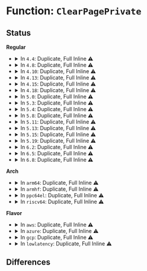 # Function: <code>ClearPagePrivate</code>

## Status
<b>Regular</b>
<ul>
<li>
<details>
<summary>In <code>4.4</code>: Duplicate, Full Inline ⚠️</summary>

**Collision:** Static Duplication

**Inline:** Full

**Transformation:** False

**Instances:**

```
In kernel/events/ring_buffer.c (ffffffff811852e6)
Location: include/linux/page-flags.h:233
Inline: True
Inline callers:
  - kernel/events/ring_buffer.c:rb_irq_work
```
```
In mm/hugetlb.c (ffffffff811db817)
Location: include/linux/page-flags.h:233
Inline: True
Inline callers:
  - mm/hugetlb.c:free_huge_page
  - mm/hugetlb.c:free_huge_page
  - mm/hugetlb.c:huge_add_to_page_cache
  - mm/hugetlb.c:hugetlb_cow
  - mm/hugetlb.c:hugetlb_fault
  - mm/hugetlb.c:isolate_huge_page
```
```
In mm/memory_hotplug.c (ffffffff811efddc)
Location: include/linux/page-flags.h:233
Inline: True
Inline callers:
  - mm/memory_hotplug.c:put_page_bootmem
```
```
In mm/migrate.c (ffffffff811f1ce3)
Location: include/linux/page-flags.h:233
Inline: True
Inline callers:
  - mm/migrate.c:migrate_page_copy
  - mm/migrate.c:buffer_migrate_page
```
```
In mm/balloon_compaction.c (ffffffff812073ce)
Location: include/linux/page-flags.h:233
Inline: True
Inline callers:
  - mm/balloon_compaction.c:balloon_page_dequeue
  - mm/balloon_compaction.c:balloon_page_isolate
```
```
In fs/buffer.c (ffffffff81242cec)
Location: include/linux/page-flags.h:233
Inline: True
Inline callers:
  - fs/buffer.c:drop_buffers
```
```
In fs/ext4/crypto.c (ffffffff812e53d6)
Location: include/linux/page-flags.h:233
Inline: True
Inline callers:
  - fs/ext4/crypto.c:ext4_restore_control_page
```
```
In drivers/virtio/virtio_balloon.c (ffffffff814c3881)
Location: include/linux/page-flags.h:233
Inline: True
Inline callers:
  - drivers/virtio/virtio_balloon.c:virtballoon_migratepage
```
```
In drivers/xen/grant-table.c (ffffffff814c55a3)
Location: include/linux/page-flags.h:233
Inline: True
Inline callers:
  - drivers/xen/grant-table.c:gnttab_free_pages
```
```
In drivers/md/bitmap.c (ffffffff8169c209)
Location: include/linux/page-flags.h:233
Inline: True
```
</details>
</li>
<li>
<details>
<summary>In <code>4.8</code>: Duplicate, Full Inline ⚠️</summary>

**Collision:** Static Duplication

**Inline:** Full

**Transformation:** False

**Instances:**

```
In kernel/events/ring_buffer.c (ffffffff8119714b)
Location: include/linux/page-flags.h:286
Inline: True
```
```
In mm/hugetlb.c (ffffffff811fe16a)
Location: include/linux/page-flags.h:286
Inline: True
Inline callers:
  - mm/hugetlb.c:isolate_huge_page
  - mm/hugetlb.c:hugetlb_fault
  - mm/hugetlb.c:huge_add_to_page_cache
  - mm/hugetlb.c:hugetlb_cow
  - mm/hugetlb.c:free_huge_page
  - mm/hugetlb.c:free_huge_page
```
```
In mm/memory_hotplug.c (ffffffff8120f21c)
Location: include/linux/page-flags.h:286
Inline: True
Inline callers:
  - mm/memory_hotplug.c:put_page_bootmem
```
```
In mm/migrate.c (ffffffff812110d5)
Location: include/linux/page-flags.h:286
Inline: True
Inline callers:
  - mm/migrate.c:buffer_migrate_page
  - mm/migrate.c:migrate_page_copy
```
```
In mm/zsmalloc.c (ffffffff8122a102)
Location: include/linux/page-flags.h:286
Inline: True
Inline callers:
  - mm/zsmalloc.c:reset_page
```
```
In fs/buffer.c (ffffffff8126c874)
Location: include/linux/page-flags.h:286
Inline: True
Inline callers:
  - fs/buffer.c:drop_buffers
```
```
In fs/crypto/crypto.c (ffffffff81288806)
Location: include/linux/page-flags.h:286
Inline: True
Inline callers:
  - fs/crypto/crypto.c:fscrypt_restore_control_page
```
```
In drivers/xen/grant-table.c (ffffffff81515c13)
Location: include/linux/page-flags.h:286
Inline: True
Inline callers:
  - drivers/xen/grant-table.c:gnttab_free_pages
```
```
In drivers/md/bitmap.c (ffffffff816fd4f1)
Location: include/linux/page-flags.h:286
Inline: True
```
</details>
</li>
<li>
<details>
<summary>In <code>4.10</code>: Duplicate, Full Inline ⚠️</summary>

**Collision:** Static Duplication

**Inline:** Full

**Transformation:** False

**Instances:**

```
In kernel/events/ring_buffer.c (ffffffff811a6b3f)
Location: include/linux/page-flags.h:296
Inline: True
```
```
In mm/hugetlb.c (ffffffff8120ec3a)
Location: include/linux/page-flags.h:296
Inline: True
Inline callers:
  - mm/hugetlb.c:isolate_huge_page
  - mm/hugetlb.c:hugetlb_fault
  - mm/hugetlb.c:huge_add_to_page_cache
  - mm/hugetlb.c:hugetlb_cow
  - mm/hugetlb.c:free_huge_page
  - mm/hugetlb.c:free_huge_page
```
```
In mm/memory_hotplug.c (ffffffff812212ec)
Location: include/linux/page-flags.h:296
Inline: True
Inline callers:
  - mm/memory_hotplug.c:put_page_bootmem
```
```
In mm/migrate.c (ffffffff81223295)
Location: include/linux/page-flags.h:296
Inline: True
Inline callers:
  - mm/migrate.c:buffer_migrate_page
  - mm/migrate.c:migrate_page_copy
```
```
In mm/zsmalloc.c (ffffffff8123c652)
Location: include/linux/page-flags.h:296
Inline: True
Inline callers:
  - mm/zsmalloc.c:reset_page
```
```
In fs/buffer.c (ffffffff8127f8d4)
Location: include/linux/page-flags.h:296
Inline: True
Inline callers:
  - fs/buffer.c:drop_buffers
```
```
In fs/crypto/crypto.c (ffffffff8129d506)
Location: include/linux/page-flags.h:296
Inline: True
Inline callers:
  - fs/crypto/crypto.c:fscrypt_restore_control_page
```
```
In drivers/xen/grant-table.c (ffffffff81542093)
Location: include/linux/page-flags.h:296
Inline: True
Inline callers:
  - drivers/xen/grant-table.c:gnttab_free_pages
```
```
In drivers/md/bitmap.c (ffffffff8172f171)
Location: include/linux/page-flags.h:296
Inline: True
```
</details>
</li>
<li>
<details>
<summary>In <code>4.13</code>: Duplicate, Full Inline ⚠️</summary>

**Collision:** Static Duplication

**Inline:** Full

**Transformation:** False

**Instances:**

```
In kernel/events/ring_buffer.c (ffffffff811ae308)
Location: include/linux/page-flags.h:296
Inline: True
```
```
In mm/hugetlb.c (ffffffff8121a4e4)
Location: include/linux/page-flags.h:296
Inline: True
Inline callers:
  - mm/hugetlb.c:isolate_huge_page
  - mm/hugetlb.c:hugetlb_mcopy_atomic_pte
  - mm/hugetlb.c:hugetlb_no_page
  - mm/hugetlb.c:huge_add_to_page_cache
  - mm/hugetlb.c:hugetlb_cow
  - mm/hugetlb.c:free_huge_page
  - mm/hugetlb.c:free_huge_page
```
```
In mm/memory_hotplug.c (ffffffff8122ca54)
Location: include/linux/page-flags.h:296
Inline: True
Inline callers:
  - mm/memory_hotplug.c:put_page_bootmem
```
```
In mm/migrate.c (ffffffff8122e32d)
Location: include/linux/page-flags.h:296
Inline: True
Inline callers:
  - mm/migrate.c:migrate_page_copy
```
```
In mm/zsmalloc.c (ffffffff81248262)
Location: include/linux/page-flags.h:296
Inline: True
Inline callers:
  - mm/zsmalloc.c:reset_page
```
```
In mm/userfaultfd.c (ffffffff8124b85c)
Location: include/linux/page-flags.h:296
Inline: True
Inline callers:
  - mm/userfaultfd.c:mcopy_atomic
```
```
In fs/buffer.c (ffffffff8128d0e2)
Location: include/linux/page-flags.h:296
Inline: True
Inline callers:
  - fs/buffer.c:drop_buffers
```
```
In fs/crypto/crypto.c (ffffffff812ac176)
Location: include/linux/page-flags.h:296
Inline: True
Inline callers:
  - fs/crypto/crypto.c:fscrypt_restore_control_page
```
```
In drivers/xen/grant-table.c (ffffffff81555e83)
Location: include/linux/page-flags.h:296
Inline: True
Inline callers:
  - drivers/xen/grant-table.c:gnttab_free_pages
```
```
In drivers/md/bitmap.c (ffffffff817487e9)
Location: include/linux/page-flags.h:296
Inline: True
```
</details>
</li>
<li>
<details>
<summary>In <code>4.15</code>: Duplicate, Full Inline ⚠️</summary>

**Collision:** Static Duplication

**Inline:** Full

**Transformation:** False

**Instances:**

```
In kernel/events/ring_buffer.c (ffffffff811c1f7d)
Location: include/linux/page-flags.h:297
Inline: True
```
```
In mm/hugetlb.c (ffffffff81235654)
Location: include/linux/page-flags.h:297
Inline: True
Inline callers:
  - mm/hugetlb.c:isolate_huge_page
  - mm/hugetlb.c:hugetlb_mcopy_atomic_pte
  - mm/hugetlb.c:hugetlb_no_page
  - mm/hugetlb.c:huge_add_to_page_cache
  - mm/hugetlb.c:hugetlb_cow
  - mm/hugetlb.c:free_huge_page
  - mm/hugetlb.c:free_huge_page
```
```
In mm/memory_hotplug.c (ffffffff81248285)
Location: include/linux/page-flags.h:297
Inline: True
Inline callers:
  - mm/memory_hotplug.c:put_page_bootmem
```
```
In mm/migrate.c (ffffffff812493ed)
Location: include/linux/page-flags.h:297
Inline: True
Inline callers:
  - mm/migrate.c:migrate_page_states
```
```
In mm/zsmalloc.c (ffffffff81268422)
Location: include/linux/page-flags.h:297
Inline: True
Inline callers:
  - mm/zsmalloc.c:reset_page
```
```
In mm/userfaultfd.c (ffffffff8126bbb5)
Location: include/linux/page-flags.h:297
Inline: True
Inline callers:
  - mm/userfaultfd.c:mcopy_atomic
```
```
In fs/buffer.c (ffffffff812af8cf)
Location: include/linux/page-flags.h:297
Inline: True
```
```
In fs/crypto/crypto.c (ffffffff812cf9b6)
Location: include/linux/page-flags.h:297
Inline: True
Inline callers:
  - fs/crypto/crypto.c:fscrypt_restore_control_page
```
```
In drivers/xen/grant-table.c (ffffffff815b9ae3)
Location: include/linux/page-flags.h:297
Inline: True
Inline callers:
  - drivers/xen/grant-table.c:gnttab_free_pages
```
```
In drivers/md/md-bitmap.c (ffffffff817baa71)
Location: include/linux/page-flags.h:297
Inline: True
```
</details>
</li>
<li>
<details>
<summary>In <code>4.18</code>: Duplicate, Full Inline ⚠️</summary>

**Collision:** Static Duplication

**Inline:** Full

**Transformation:** False

**Instances:**

```
In kernel/events/ring_buffer.c (ffffffff811e233e)
Location: include/linux/page-flags.h:304
Inline: True
```
```
In mm/hugetlb.c (ffffffff81258594)
Location: include/linux/page-flags.h:304
Inline: True
Inline callers:
  - mm/hugetlb.c:isolate_huge_page
  - mm/hugetlb.c:hugetlb_mcopy_atomic_pte
  - mm/hugetlb.c:hugetlb_no_page
  - mm/hugetlb.c:huge_add_to_page_cache
  - mm/hugetlb.c:hugetlb_cow
  - mm/hugetlb.c:free_huge_page
  - mm/hugetlb.c:free_huge_page
```
```
In mm/memory_hotplug.c (ffffffff8126bcb5)
Location: include/linux/page-flags.h:304
Inline: True
Inline callers:
  - mm/memory_hotplug.c:put_page_bootmem
```
```
In mm/migrate.c (ffffffff8126ed55)
Location: include/linux/page-flags.h:304
Inline: True
Inline callers:
  - mm/migrate.c:buffer_migrate_page
  - mm/migrate.c:migrate_page_states
```
```
In mm/zsmalloc.c (ffffffff8128cdb2)
Location: include/linux/page-flags.h:304
Inline: True
Inline callers:
  - mm/zsmalloc.c:reset_page
```
```
In mm/userfaultfd.c (ffffffff812904e7)
Location: include/linux/page-flags.h:304
Inline: True
Inline callers:
  - mm/userfaultfd.c:mcopy_atomic
```
```
In fs/buffer.c (ffffffff812d7752)
Location: include/linux/page-flags.h:304
Inline: True
```
```
In fs/crypto/crypto.c (ffffffff812fa176)
Location: include/linux/page-flags.h:304
Inline: True
Inline callers:
  - fs/crypto/crypto.c:fscrypt_restore_control_page
```
```
In drivers/xen/grant-table.c (ffffffff815f1973)
Location: include/linux/page-flags.h:304
Inline: True
Inline callers:
  - drivers/xen/grant-table.c:gnttab_free_pages
```
```
In drivers/md/md-bitmap.c (ffffffff81802b11)
Location: include/linux/page-flags.h:304
Inline: True
```
</details>
</li>
<li>
<details>
<summary>In <code>5.0</code>: Duplicate, Full Inline ⚠️</summary>

**Collision:** Static Duplication

**Inline:** Full

**Transformation:** False

**Instances:**

```
In kernel/events/ring_buffer.c (ffffffff811f27ae)
Location: include/linux/page-flags.h:316
Inline: True
```
```
In mm/hugetlb.c (ffffffff8126cc66)
Location: include/linux/page-flags.h:316
Inline: True
Inline callers:
  - mm/hugetlb.c:isolate_huge_page
  - mm/hugetlb.c:hugetlb_mcopy_atomic_pte
  - mm/hugetlb.c:hugetlb_no_page
  - mm/hugetlb.c:huge_add_to_page_cache
  - mm/hugetlb.c:hugetlb_cow
  - mm/hugetlb.c:free_huge_page
  - mm/hugetlb.c:free_huge_page
```
```
In mm/memory_hotplug.c (ffffffff812805b5)
Location: include/linux/page-flags.h:316
Inline: True
Inline callers:
  - mm/memory_hotplug.c:put_page_bootmem
```
```
In mm/migrate.c (ffffffff8128169a)
Location: include/linux/page-flags.h:316
Inline: True
Inline callers:
  - mm/migrate.c:migrate_page_states
```
```
In mm/zsmalloc.c (ffffffff812a1d32)
Location: include/linux/page-flags.h:316
Inline: True
Inline callers:
  - mm/zsmalloc.c:reset_page
```
```
In mm/userfaultfd.c (ffffffff812a54c1)
Location: include/linux/page-flags.h:316
Inline: True
Inline callers:
  - mm/userfaultfd.c:mcopy_atomic
```
```
In fs/buffer.c (ffffffff812ecbb2)
Location: include/linux/page-flags.h:316
Inline: True
```
```
In fs/crypto/crypto.c (ffffffff8130f456)
Location: include/linux/page-flags.h:316
Inline: True
Inline callers:
  - fs/crypto/crypto.c:fscrypt_restore_control_page
```
```
In fs/iomap.c (ffffffff813259d9)
Location: include/linux/page-flags.h:316
Inline: True
Inline callers:
  - fs/iomap.c:iomap_page_release
```
```
In drivers/xen/grant-table.c (ffffffff8160c5a0)
Location: include/linux/page-flags.h:316
Inline: True
Inline callers:
  - drivers/xen/grant-table.c:gnttab_pages_clear_private
```
```
In drivers/md/md-bitmap.c (ffffffff8182edf1)
Location: include/linux/page-flags.h:316
Inline: True
```
</details>
</li>
<li>
<details>
<summary>In <code>5.3</code>: Duplicate, Full Inline ⚠️</summary>

**Collision:** Static Duplication

**Inline:** Full

**Transformation:** False

**Instances:**

```
In kernel/events/ring_buffer.c (ffffffff8120a47c)
Location: include/linux/page-flags.h:349
Inline: True
```
```
In mm/hugetlb.c (ffffffff81288099)
Location: include/linux/page-flags.h:349
Inline: True
Inline callers:
  - mm/hugetlb.c:isolate_huge_page
  - mm/hugetlb.c:hugetlb_mcopy_atomic_pte
  - mm/hugetlb.c:hugetlb_no_page
  - mm/hugetlb.c:huge_add_to_page_cache
  - mm/hugetlb.c:hugetlb_cow
  - mm/hugetlb.c:free_huge_page
  - mm/hugetlb.c:free_huge_page
```
```
In mm/memory_hotplug.c (ffffffff8129c8f3)
Location: include/linux/page-flags.h:349
Inline: True
Inline callers:
  - mm/memory_hotplug.c:put_page_bootmem
```
```
In mm/migrate.c (ffffffff8129d925)
Location: include/linux/page-flags.h:349
Inline: True
Inline callers:
  - mm/migrate.c:migrate_page_states
```
```
In mm/zsmalloc.c (ffffffff812bcfc2)
Location: include/linux/page-flags.h:349
Inline: True
Inline callers:
  - mm/zsmalloc.c:reset_page
```
```
In mm/userfaultfd.c (ffffffff812c0ce4)
Location: include/linux/page-flags.h:349
Inline: True
Inline callers:
  - mm/userfaultfd.c:mcopy_atomic
```
```
In fs/buffer.c (ffffffff8130e363)
Location: include/linux/page-flags.h:349
Inline: True
```
```
In fs/crypto/crypto.c (ffffffff813369ae)
Location: include/linux/page-flags.h:349
Inline: True
```
```
In fs/iomap/buffered-io.c (ffffffff8134cbae)
Location: include/linux/page-flags.h:349
Inline: True
Inline callers:
  - fs/iomap/buffered-io.c:iomap_page_release
```
```
In drivers/xen/grant-table.c (ffffffff81641760)
Location: include/linux/page-flags.h:349
Inline: True
Inline callers:
  - drivers/xen/grant-table.c:gnttab_pages_clear_private
```
```
In drivers/md/md-bitmap.c (ffffffff81871411)
Location: include/linux/page-flags.h:349
Inline: True
```
</details>
</li>
<li>
<details>
<summary>In <code>5.4</code>: Duplicate, Full Inline ⚠️</summary>

**Collision:** Static Duplication

**Inline:** Full

**Transformation:** False

**Instances:**

```
In kernel/events/ring_buffer.c (ffffffff8121775c)
Location: include/linux/page-flags.h:349
Inline: True
```
```
In mm/hugetlb.c (ffffffff81297c99)
Location: include/linux/page-flags.h:349
Inline: True
Inline callers:
  - mm/hugetlb.c:isolate_huge_page
  - mm/hugetlb.c:hugetlb_mcopy_atomic_pte
  - mm/hugetlb.c:hugetlb_no_page
  - mm/hugetlb.c:huge_add_to_page_cache
  - mm/hugetlb.c:hugetlb_cow
  - mm/hugetlb.c:__free_huge_page
  - mm/hugetlb.c:__free_huge_page
```
```
In mm/memory_hotplug.c (ffffffff812ac593)
Location: include/linux/page-flags.h:349
Inline: True
Inline callers:
  - mm/memory_hotplug.c:put_page_bootmem
```
```
In mm/migrate.c (ffffffff812ad243)
Location: include/linux/page-flags.h:349
Inline: True
Inline callers:
  - mm/migrate.c:migrate_page_states
```
```
In mm/zsmalloc.c (ffffffff812ceeb2)
Location: include/linux/page-flags.h:349
Inline: True
Inline callers:
  - mm/zsmalloc.c:reset_page
```
```
In mm/userfaultfd.c (ffffffff812d2c3c)
Location: include/linux/page-flags.h:349
Inline: True
Inline callers:
  - mm/userfaultfd.c:mcopy_atomic
```
```
In fs/buffer.c (ffffffff8132138d)
Location: include/linux/page-flags.h:349
Inline: True
Inline callers:
  - fs/buffer.c:drop_buffers
```
```
In fs/crypto/crypto.c (ffffffff8134a52e)
Location: include/linux/page-flags.h:349
Inline: True
```
```
In fs/iomap/buffered-io.c (ffffffff81364e7e)
Location: include/linux/page-flags.h:349
Inline: True
Inline callers:
  - fs/iomap/buffered-io.c:iomap_page_release
```
```
In drivers/xen/grant-table.c (ffffffff81662900)
Location: include/linux/page-flags.h:349
Inline: True
Inline callers:
  - drivers/xen/grant-table.c:gnttab_pages_clear_private
```
```
In drivers/md/md-bitmap.c (ffffffff818a3211)
Location: include/linux/page-flags.h:349
Inline: True
```
</details>
</li>
<li>
<details>
<summary>In <code>5.8</code>: Duplicate, Full Inline ⚠️</summary>

**Collision:** Static Duplication

**Inline:** Full

**Transformation:** False

**Instances:**

```
In kernel/events/ring_buffer.c (ffffffff81242fbc)
Location: include/linux/page-flags.h:357
Inline: True
Inline callers:
  - kernel/events/ring_buffer.c:__rb_free_aux
```
```
In mm/hugetlb.c (ffffffff812cb359)
Location: include/linux/page-flags.h:357
Inline: True
Inline callers:
  - mm/hugetlb.c:isolate_huge_page
  - mm/hugetlb.c:hugetlb_mcopy_atomic_pte
  - mm/hugetlb.c:hugetlb_no_page
  - mm/hugetlb.c:huge_add_to_page_cache
  - mm/hugetlb.c:hugetlb_cow
  - mm/hugetlb.c:__free_huge_page
  - mm/hugetlb.c:__free_huge_page
```
```
In mm/memory_hotplug.c (ffffffff812e1633)
Location: include/linux/page-flags.h:357
Inline: True
Inline callers:
  - mm/memory_hotplug.c:put_page_bootmem
```
```
In mm/migrate.c (ffffffff812e2d81)
Location: include/linux/page-flags.h:357
Inline: True
Inline callers:
  - mm/migrate.c:migrate_page_states
```
```
In mm/zsmalloc.c (ffffffff813056b2)
Location: include/linux/page-flags.h:357
Inline: True
Inline callers:
  - mm/zsmalloc.c:reset_page
```
```
In mm/userfaultfd.c (ffffffff81308a8e)
Location: include/linux/page-flags.h:357
Inline: True
Inline callers:
  - mm/userfaultfd.c:mcopy_atomic
```
```
In fs/buffer.c (ffffffff8135bac0)
Location: include/linux/page-flags.h:357
Inline: True
Inline callers:
  - fs/buffer.c:drop_buffers
```
```
In fs/crypto/crypto.c (ffffffff8139024b)
Location: include/linux/page-flags.h:357
Inline: True
Inline callers:
  - fs/crypto/crypto.c:fscrypt_encrypt_pagecache_blocks
```
```
In fs/iomap/buffered-io.c (ffffffff813abf57)
Location: include/linux/page-flags.h:357
Inline: True
Inline callers:
  - fs/iomap/buffered-io.c:iomap_page_release
```
```
In drivers/xen/grant-table.c (ffffffff81711deb)
Location: include/linux/page-flags.h:357
Inline: True
Inline callers:
  - drivers/xen/grant-table.c:gnttab_pages_clear_private
```
```
In drivers/md/md-bitmap.c (ffffffff819723da)
Location: include/linux/page-flags.h:357
Inline: True
```
</details>
</li>
<li>
<details>
<summary>In <code>5.11</code>: Duplicate, Full Inline ⚠️</summary>

**Collision:** Static Duplication

**Inline:** Full

**Transformation:** False

**Instances:**

```
In kernel/events/ring_buffer.c (ffffffff8124d65c)
Location: include/linux/page-flags.h:366
Inline: True
Inline callers:
  - kernel/events/ring_buffer.c:__rb_free_aux
```
```
In mm/hugetlb.c (ffffffff812d6f92)
Location: include/linux/page-flags.h:366
Inline: True
Inline callers:
  - mm/hugetlb.c:isolate_huge_page
  - mm/hugetlb.c:hugetlb_mcopy_atomic_pte
  - mm/hugetlb.c:hugetlb_no_page
  - mm/hugetlb.c:huge_add_to_page_cache
  - mm/hugetlb.c:hugetlb_cow
  - mm/hugetlb.c:__free_huge_page
  - mm/hugetlb.c:__free_huge_page
```
```
In mm/memory_hotplug.c (ffffffff812ec583)
Location: include/linux/page-flags.h:366
Inline: True
Inline callers:
  - mm/memory_hotplug.c:put_page_bootmem
```
```
In mm/migrate.c (ffffffff812ee1b1)
Location: include/linux/page-flags.h:366
Inline: True
Inline callers:
  - mm/migrate.c:migrate_page_states
```
```
In mm/zsmalloc.c (ffffffff81311412)
Location: include/linux/page-flags.h:366
Inline: True
Inline callers:
  - mm/zsmalloc.c:reset_page
```
```
In mm/userfaultfd.c (ffffffff8131487f)
Location: include/linux/page-flags.h:366
Inline: True
Inline callers:
  - mm/userfaultfd.c:mcopy_atomic
```
```
In fs/buffer.c (ffffffff8136a070)
Location: include/linux/page-flags.h:366
Inline: True
Inline callers:
  - fs/buffer.c:drop_buffers
```
```
In fs/crypto/crypto.c (ffffffff813a188b)
Location: include/linux/page-flags.h:366
Inline: True
Inline callers:
  - fs/crypto/crypto.c:fscrypt_encrypt_pagecache_blocks
```
```
In fs/iomap/buffered-io.c (ffffffff813bddb1)
Location: include/linux/page-flags.h:366
Inline: True
Inline callers:
  - fs/iomap/buffered-io.c:iomap_page_release
```
```
In drivers/xen/grant-table.c (ffffffff81730028)
Location: include/linux/page-flags.h:366
Inline: True
Inline callers:
  - drivers/xen/grant-table.c:gnttab_page_cache_shrink
```
```
In drivers/md/md-bitmap.c (ffffffff819772ea)
Location: include/linux/page-flags.h:366
Inline: True
```
</details>
</li>
<li>
<details>
<summary>In <code>5.13</code>: Duplicate, Full Inline ⚠️</summary>

**Collision:** Static Duplication

**Inline:** Full

**Transformation:** False

**Instances:**

```
In kernel/events/ring_buffer.c (ffffffff81251f99)
Location: include/linux/page-flags.h:366
Inline: True
Inline callers:
  - kernel/events/ring_buffer.c:__rb_free_aux
```
```
In mm/memory_hotplug.c (ffffffff812c6e23)
Location: include/linux/page-flags.h:366
Inline: True
Inline callers:
  - mm/memory_hotplug.c:put_page_bootmem
```
```
In mm/migrate.c (ffffffff812f3ca1)
Location: include/linux/page-flags.h:366
Inline: True
Inline callers:
  - mm/migrate.c:migrate_page_states
```
```
In mm/zsmalloc.c (ffffffff813174e2)
Location: include/linux/page-flags.h:366
Inline: True
Inline callers:
  - mm/zsmalloc.c:reset_page
```
```
In fs/buffer.c (ffffffff81370c80)
Location: include/linux/page-flags.h:366
Inline: True
```
```
In fs/crypto/crypto.c (ffffffff813a8a2b)
Location: include/linux/page-flags.h:366
Inline: True
Inline callers:
  - fs/crypto/crypto.c:fscrypt_encrypt_pagecache_blocks
```
```
In fs/iomap/buffered-io.c (ffffffff813c4f71)
Location: include/linux/page-flags.h:366
Inline: True
Inline callers:
  - fs/iomap/buffered-io.c:iomap_page_release
```
```
In drivers/xen/grant-table.c (ffffffff81713a77)
Location: include/linux/page-flags.h:366
Inline: True
Inline callers:
  - drivers/xen/grant-table.c:gnttab_page_cache_shrink
```
```
In drivers/md/md-bitmap.c (ffffffff8195b9fa)
Location: include/linux/page-flags.h:366
Inline: True
```
</details>
</li>
<li>
<details>
<summary>In <code>5.15</code>: Duplicate, Full Inline ⚠️</summary>

**Collision:** Static Duplication

**Inline:** Full

**Transformation:** False

**Instances:**

```
In kernel/events/ring_buffer.c (ffffffff8128d839)
Location: include/linux/page-flags.h:380
Inline: True
```
```
In mm/migrate.c (ffffffff8133e641)
Location: include/linux/page-flags.h:380
Inline: True
Inline callers:
  - mm/migrate.c:migrate_page_states
```
```
In mm/zsmalloc.c (ffffffff81363a42)
Location: include/linux/page-flags.h:380
Inline: True
Inline callers:
  - mm/zsmalloc.c:reset_page
```
```
In mm/bootmem_info.c (ffffffff8136cb53)
Location: include/linux/page-flags.h:380
Inline: True
Inline callers:
  - mm/bootmem_info.c:put_page_bootmem
```
```
In fs/buffer.c (ffffffff813bf8d0)
Location: include/linux/page-flags.h:380
Inline: True
```
```
In fs/crypto/crypto.c (ffffffff813f8185)
Location: include/linux/page-flags.h:380
Inline: True
Inline callers:
  - fs/crypto/crypto.c:fscrypt_encrypt_pagecache_blocks
```
```
In fs/iomap/buffered-io.c (ffffffff814149a5)
Location: include/linux/page-flags.h:380
Inline: True
Inline callers:
  - fs/iomap/buffered-io.c:iomap_page_release
```
```
In drivers/xen/grant-table.c (ffffffff81790489)
Location: include/linux/page-flags.h:380
Inline: True
Inline callers:
  - drivers/xen/grant-table.c:gnttab_page_cache_shrink
```
```
In drivers/md/md-bitmap.c (ffffffff81a011fa)
Location: include/linux/page-flags.h:380
Inline: True
```
</details>
</li>
<li>
<details>
<summary>In <code>5.19</code>: Duplicate, Full Inline ⚠️</summary>

**Collision:** Static Duplication

**Inline:** Full

**Transformation:** False

**Instances:**

```
In kernel/events/ring_buffer.c (ffffffff812e25e9)
Location: include/linux/page-flags.h:530
Inline: True
```
```
In mm/zsmalloc.c (ffffffff813e1e36)
Location: include/linux/page-flags.h:530
Inline: True
Inline callers:
  - mm/zsmalloc.c:zs_page_migrate
  - mm/zsmalloc.c:__free_zspage
```
```
In mm/bootmem_info.c (ffffffff813eaeed)
Location: include/linux/page-flags.h:530
Inline: True
Inline callers:
  - mm/bootmem_info.c:put_page_bootmem
```
```
In fs/crypto/crypto.c (ffffffff81e78625)
Location: include/linux/page-flags.h:530
Inline: True
Inline callers:
  - fs/crypto/crypto.c:fscrypt_encrypt_pagecache_blocks
```
```
In drivers/xen/grant-table.c (ffffffff818c8937)
Location: include/linux/page-flags.h:530
Inline: True
Inline callers:
  - drivers/xen/grant-table.c:gnttab_page_cache_shrink
```
</details>
</li>
<li>
<details>
<summary>In <code>6.2</code>: Duplicate, Full Inline ⚠️</summary>

**Collision:** Static Duplication

**Inline:** Full

**Transformation:** False

**Instances:**

```
In kernel/events/ring_buffer.c (ffffffff8134abb9)
Location: include/linux/page-flags.h:509
Inline: True
```
```
In mm/zsmalloc.c (ffffffff81469419)
Location: include/linux/page-flags.h:509
Inline: True
Inline callers:
  - mm/zsmalloc.c:zs_page_migrate
  - mm/zsmalloc.c:__free_zspage
```
```
In mm/bootmem_info.c (ffffffff814730ed)
Location: include/linux/page-flags.h:509
Inline: True
Inline callers:
  - mm/bootmem_info.c:put_page_bootmem
```
```
In fs/crypto/crypto.c (ffffffff8206a3e3)
Location: include/linux/page-flags.h:509
Inline: True
Inline callers:
  - fs/crypto/crypto.c:fscrypt_encrypt_pagecache_blocks
```
```
In drivers/xen/grant-table.c (ffffffff81a19397)
Location: include/linux/page-flags.h:509
Inline: True
Inline callers:
  - drivers/xen/grant-table.c:gnttab_page_cache_shrink
```
</details>
</li>
<li>
<details>
<summary>In <code>6.5</code>: Duplicate, Full Inline ⚠️</summary>

**Collision:** Static Duplication

**Inline:** Full

**Transformation:** False

**Instances:**

```
In kernel/events/ring_buffer.c (ffffffff8137bbf6)
Location: include/linux/page-flags.h:502
Inline: True
```
```
In mm/zsmalloc.c (ffffffff8149e3a8)
Location: include/linux/page-flags.h:502
Inline: True
Inline callers:
  - mm/zsmalloc.c:zs_page_migrate
  - mm/zsmalloc.c:__free_zspage
```
```
In mm/bootmem_info.c (ffffffff814a785d)
Location: include/linux/page-flags.h:502
Inline: True
Inline callers:
  - mm/bootmem_info.c:put_page_bootmem
```
```
In fs/crypto/crypto.c (ffffffff8153340f)
Location: include/linux/page-flags.h:502
Inline: True
Inline callers:
  - fs/crypto/crypto.c:fscrypt_encrypt_pagecache_blocks
```
```
In drivers/xen/grant-table.c (ffffffff81a62707)
Location: include/linux/page-flags.h:502
Inline: True
Inline callers:
  - drivers/xen/grant-table.c:gnttab_page_cache_shrink
```
</details>
</li>
<li>
<details>
<summary>In <code>6.8</code>: Duplicate, Full Inline ⚠️</summary>

**Collision:** Static Duplication

**Inline:** Full

**Transformation:** False

**Instances:**

```
In kernel/events/ring_buffer.c (ffffffff813a4e36)
Location: include/linux/page-flags.h:504
Inline: True
```
```
In mm/zsmalloc.c (ffffffff814cd4d9)
Location: include/linux/page-flags.h:504
Inline: True
Inline callers:
  - mm/zsmalloc.c:zs_page_migrate
  - mm/zsmalloc.c:__free_zspage
```
```
In mm/bootmem_info.c (ffffffff814d888d)
Location: include/linux/page-flags.h:504
Inline: True
Inline callers:
  - mm/bootmem_info.c:put_page_bootmem
```
```
In fs/crypto/crypto.c (ffffffff81568337)
Location: include/linux/page-flags.h:504
Inline: True
Inline callers:
  - fs/crypto/crypto.c:fscrypt_encrypt_pagecache_blocks
```
```
In drivers/xen/grant-table.c (ffffffff81ab4f37)
Location: include/linux/page-flags.h:504
Inline: True
Inline callers:
  - drivers/xen/grant-table.c:gnttab_page_cache_shrink
```
</details>
</li>
</ul>
<b>Arch</b>
<ul>
<li>
<details>
<summary>In <code>arm64</code>: Duplicate, Full Inline ⚠️</summary>

**Collision:** Static Duplication

**Inline:** Full

**Transformation:** False

**Instances:**

```
In kernel/events/ring_buffer.c (ffff8000102a1fc4)
Location: include/linux/page-flags.h:349
Inline: True
```
```
In mm/hugetlb.c (ffff800010336008)
Location: include/linux/page-flags.h:349
Inline: True
Inline callers:
  - mm/hugetlb.c:isolate_huge_page
  - mm/hugetlb.c:hugetlb_mcopy_atomic_pte
  - mm/hugetlb.c:hugetlb_no_page
  - mm/hugetlb.c:huge_add_to_page_cache
  - mm/hugetlb.c:hugetlb_cow
  - mm/hugetlb.c:__free_huge_page
  - mm/hugetlb.c:__free_huge_page
```
```
In mm/memory_hotplug.c (ffff80001034e110)
Location: include/linux/page-flags.h:349
Inline: True
Inline callers:
  - mm/memory_hotplug.c:put_page_bootmem
```
```
In mm/migrate.c (ffff8000103503bc)
Location: include/linux/page-flags.h:349
Inline: True
Inline callers:
  - mm/migrate.c:__buffer_migrate_page
  - mm/migrate.c:migrate_page_states
```
```
In mm/zsmalloc.c (ffff8000103744a0)
Location: include/linux/page-flags.h:349
Inline: True
Inline callers:
  - mm/zsmalloc.c:reset_page
```
```
In mm/userfaultfd.c (ffff8000103788d8)
Location: include/linux/page-flags.h:349
Inline: True
Inline callers:
  - mm/userfaultfd.c:mcopy_atomic
```
```
In fs/buffer.c (ffff8000103d86f8)
Location: include/linux/page-flags.h:349
Inline: True
```
```
In fs/crypto/crypto.c (ffff80001040aad4)
Location: include/linux/page-flags.h:349
Inline: True
```
```
In fs/iomap/buffered-io.c (ffff80001042a8cc)
Location: include/linux/page-flags.h:349
Inline: True
Inline callers:
  - fs/iomap/buffered-io.c:iomap_page_release
```
```
In drivers/xen/grant-table.c (ffff80001082cac8)
Location: include/linux/page-flags.h:349
Inline: True
Inline callers:
  - drivers/xen/grant-table.c:gnttab_pages_clear_private
```
```
In drivers/md/md-bitmap.c (ffff800010af6c78)
Location: include/linux/page-flags.h:349
Inline: True
```
</details>
</li>
<li>
<details>
<summary>In <code>armhf</code>: Duplicate, Full Inline ⚠️</summary>

**Collision:** Static Duplication

**Inline:** Full

**Transformation:** False

**Instances:**

```
In kernel/events/ring_buffer.c (c04d1b70)
Location: include/linux/page-flags.h:349
Inline: True
```
```
In mm/migrate.c (c0551ae8)
Location: include/linux/page-flags.h:349
Inline: True
Inline callers:
  - mm/migrate.c:__buffer_migrate_page
  - mm/migrate.c:migrate_page_states
```
```
In mm/zsmalloc.c (c05602d8)
Location: include/linux/page-flags.h:349
Inline: True
Inline callers:
  - mm/zsmalloc.c:reset_page
```
```
In fs/buffer.c (c05b314c)
Location: include/linux/page-flags.h:349
Inline: True
```
```
In fs/crypto/crypto.c (c05d7e78)
Location: include/linux/page-flags.h:349
Inline: True
```
```
In fs/iomap/buffered-io.c (c05f4b18)
Location: include/linux/page-flags.h:349
Inline: True
Inline callers:
  - fs/iomap/buffered-io.c:iomap_page_release
```
```
In drivers/md/md-bitmap.c (c0bd92e8)
Location: include/linux/page-flags.h:349
Inline: True
```
</details>
</li>
<li>
<details>
<summary>In <code>ppc64el</code>: Duplicate, Full Inline ⚠️</summary>

**Collision:** Static Duplication

**Inline:** Full

**Transformation:** False

**Instances:**

```
In kernel/events/ring_buffer.c (c000000000353efc)
Location: include/linux/page-flags.h:349
Inline: True
```
```
In mm/hugetlb.c (c000000000410814)
Location: include/linux/page-flags.h:349
Inline: True
Inline callers:
  - mm/hugetlb.c:isolate_huge_page
  - mm/hugetlb.c:hugetlb_mcopy_atomic_pte
  - mm/hugetlb.c:hugetlb_no_page
  - mm/hugetlb.c:huge_add_to_page_cache
  - mm/hugetlb.c:hugetlb_cow
  - mm/hugetlb.c:__free_huge_page
  - mm/hugetlb.c:__free_huge_page
```
```
In mm/memory_hotplug.c (c00000000042e86c)
Location: include/linux/page-flags.h:349
Inline: True
Inline callers:
  - mm/memory_hotplug.c:put_page_bootmem
```
```
In mm/migrate.c (c0000000004319cc)
Location: include/linux/page-flags.h:349
Inline: True
Inline callers:
  - mm/migrate.c:migrate_page_states
```
```
In mm/zsmalloc.c (c00000000046657c)
Location: include/linux/page-flags.h:349
Inline: True
Inline callers:
  - mm/zsmalloc.c:reset_page
```
```
In mm/userfaultfd.c (c00000000046b570)
Location: include/linux/page-flags.h:349
Inline: True
Inline callers:
  - mm/userfaultfd.c:mcopy_atomic
```
```
In fs/buffer.c (c0000000004de948)
Location: include/linux/page-flags.h:349
Inline: True
Inline callers:
  - fs/buffer.c:drop_buffers
```
```
In fs/crypto/crypto.c (c0000000005175e8)
Location: include/linux/page-flags.h:349
Inline: True
```
```
In fs/iomap/buffered-io.c (c00000000053c1e0)
Location: include/linux/page-flags.h:349
Inline: True
Inline callers:
  - fs/iomap/buffered-io.c:iomap_page_release
```
```
In drivers/md/md-bitmap.c (c000000000be4df8)
Location: include/linux/page-flags.h:349
Inline: True
```
</details>
</li>
<li>
<details>
<summary>In <code>riscv64</code>: Duplicate, Full Inline ⚠️</summary>

**Collision:** Static Duplication

**Inline:** Full

**Transformation:** False

**Instances:**

```
In kernel/events/ring_buffer.c (ffffffe0001d0c44)
Location: include/linux/page-flags.h:349
Inline: True
```
```
In mm/hugetlb.c (ffffffe000232148)
Location: include/linux/page-flags.h:349
Inline: True
Inline callers:
  - mm/hugetlb.c:isolate_huge_page
  - mm/hugetlb.c:hugetlb_mcopy_atomic_pte
  - mm/hugetlb.c:hugetlb_no_page
  - mm/hugetlb.c:huge_add_to_page_cache
  - mm/hugetlb.c:hugetlb_cow
  - mm/hugetlb.c:__free_huge_page
  - mm/hugetlb.c:__free_huge_page
```
```
In mm/migrate.c (ffffffe00023f044)
Location: include/linux/page-flags.h:349
Inline: True
Inline callers:
  - mm/migrate.c:__buffer_migrate_page
  - mm/migrate.c:migrate_page_states
```
```
In mm/zsmalloc.c (ffffffe00024e44e)
Location: include/linux/page-flags.h:349
Inline: True
Inline callers:
  - mm/zsmalloc.c:zs_page_migrate
  - mm/zsmalloc.c:__free_zspage
```
```
In mm/userfaultfd.c (ffffffe00025025a)
Location: include/linux/page-flags.h:349
Inline: True
Inline callers:
  - mm/userfaultfd.c:mcopy_atomic
```
```
In fs/buffer.c (ffffffe00029239c)
Location: include/linux/page-flags.h:349
Inline: True
```
```
In fs/crypto/crypto.c (ffffffe0002b4fa4)
Location: include/linux/page-flags.h:349
Inline: True
Inline callers:
  - fs/crypto/crypto.c:fscrypt_encrypt_pagecache_blocks
```
```
In fs/iomap/buffered-io.c (ffffffe0002c8a88)
Location: include/linux/page-flags.h:349
Inline: True
Inline callers:
  - fs/iomap/buffered-io.c:iomap_page_release
```
```
In drivers/md/md-bitmap.c (ffffffe0006e9c24)
Location: include/linux/page-flags.h:349
Inline: True
```
</details>
</li>
</ul>
<b>Flavor</b>
<ul>
<li>
<details>
<summary>In <code>aws</code>: Duplicate, Full Inline ⚠️</summary>

**Collision:** Static Duplication

**Inline:** Full

**Transformation:** False

**Instances:**

```
In kernel/events/ring_buffer.c (ffffffff8120fdac)
Location: include/linux/page-flags.h:349
Inline: True
```
```
In mm/hugetlb.c (ffffffff81290279)
Location: include/linux/page-flags.h:349
Inline: True
Inline callers:
  - mm/hugetlb.c:isolate_huge_page
  - mm/hugetlb.c:hugetlb_mcopy_atomic_pte
  - mm/hugetlb.c:hugetlb_no_page
  - mm/hugetlb.c:huge_add_to_page_cache
  - mm/hugetlb.c:hugetlb_cow
  - mm/hugetlb.c:__free_huge_page
  - mm/hugetlb.c:__free_huge_page
```
```
In mm/memory_hotplug.c (ffffffff812a4b73)
Location: include/linux/page-flags.h:349
Inline: True
Inline callers:
  - mm/memory_hotplug.c:put_page_bootmem
```
```
In mm/migrate.c (ffffffff812a5823)
Location: include/linux/page-flags.h:349
Inline: True
Inline callers:
  - mm/migrate.c:migrate_page_states
```
```
In mm/zsmalloc.c (ffffffff812c7492)
Location: include/linux/page-flags.h:349
Inline: True
Inline callers:
  - mm/zsmalloc.c:reset_page
```
```
In mm/userfaultfd.c (ffffffff812cb21c)
Location: include/linux/page-flags.h:349
Inline: True
Inline callers:
  - mm/userfaultfd.c:mcopy_atomic
```
```
In fs/buffer.c (ffffffff8131996d)
Location: include/linux/page-flags.h:349
Inline: True
Inline callers:
  - fs/buffer.c:drop_buffers
```
```
In fs/crypto/crypto.c (ffffffff81342b0e)
Location: include/linux/page-flags.h:349
Inline: True
```
```
In fs/iomap/buffered-io.c (ffffffff8135d45e)
Location: include/linux/page-flags.h:349
Inline: True
Inline callers:
  - fs/iomap/buffered-io.c:iomap_page_release
```
```
In drivers/xen/grant-table.c (ffffffff81628770)
Location: include/linux/page-flags.h:349
Inline: True
Inline callers:
  - drivers/xen/grant-table.c:gnttab_pages_clear_private
```
```
In drivers/md/md-bitmap.c (ffffffff81849091)
Location: include/linux/page-flags.h:349
Inline: True
```
</details>
</li>
<li>
<details>
<summary>In <code>azure</code>: Duplicate, Full Inline ⚠️</summary>

**Collision:** Static Duplication

**Inline:** Full

**Transformation:** False

**Instances:**

```
In kernel/events/ring_buffer.c (ffffffff81202b3c)
Location: include/linux/page-flags.h:349
Inline: True
```
```
In mm/hugetlb.c (ffffffff81281f09)
Location: include/linux/page-flags.h:349
Inline: True
Inline callers:
  - mm/hugetlb.c:isolate_huge_page
  - mm/hugetlb.c:hugetlb_mcopy_atomic_pte
  - mm/hugetlb.c:hugetlb_no_page
  - mm/hugetlb.c:huge_add_to_page_cache
  - mm/hugetlb.c:hugetlb_cow
  - mm/hugetlb.c:__free_huge_page
  - mm/hugetlb.c:__free_huge_page
```
```
In mm/memory_hotplug.c (ffffffff81296643)
Location: include/linux/page-flags.h:349
Inline: True
Inline callers:
  - mm/memory_hotplug.c:put_page_bootmem
```
```
In mm/migrate.c (ffffffff812972f3)
Location: include/linux/page-flags.h:349
Inline: True
Inline callers:
  - mm/migrate.c:migrate_page_states
```
```
In mm/zsmalloc.c (ffffffff812b84d2)
Location: include/linux/page-flags.h:349
Inline: True
Inline callers:
  - mm/zsmalloc.c:reset_page
```
```
In mm/userfaultfd.c (ffffffff812bc15f)
Location: include/linux/page-flags.h:349
Inline: True
Inline callers:
  - mm/userfaultfd.c:mcopy_atomic
```
```
In fs/buffer.c (ffffffff8130a52d)
Location: include/linux/page-flags.h:349
Inline: True
Inline callers:
  - fs/buffer.c:drop_buffers
```
```
In fs/crypto/crypto.c (ffffffff813337ee)
Location: include/linux/page-flags.h:349
Inline: True
```
```
In fs/iomap/buffered-io.c (ffffffff8134e0fe)
Location: include/linux/page-flags.h:349
Inline: True
Inline callers:
  - fs/iomap/buffered-io.c:iomap_page_release
```
```
In drivers/md/md-bitmap.c (ffffffff818106f1)
Location: include/linux/page-flags.h:349
Inline: True
```
</details>
</li>
<li>
<details>
<summary>In <code>gcp</code>: Duplicate, Full Inline ⚠️</summary>

**Collision:** Static Duplication

**Inline:** Full

**Transformation:** False

**Instances:**

```
In kernel/events/ring_buffer.c (ffffffff8120db4c)
Location: include/linux/page-flags.h:349
Inline: True
```
```
In mm/hugetlb.c (ffffffff8128e089)
Location: include/linux/page-flags.h:349
Inline: True
Inline callers:
  - mm/hugetlb.c:isolate_huge_page
  - mm/hugetlb.c:hugetlb_mcopy_atomic_pte
  - mm/hugetlb.c:hugetlb_no_page
  - mm/hugetlb.c:huge_add_to_page_cache
  - mm/hugetlb.c:hugetlb_cow
  - mm/hugetlb.c:__free_huge_page
  - mm/hugetlb.c:__free_huge_page
```
```
In mm/memory_hotplug.c (ffffffff812a2983)
Location: include/linux/page-flags.h:349
Inline: True
Inline callers:
  - mm/memory_hotplug.c:put_page_bootmem
```
```
In mm/migrate.c (ffffffff812a3633)
Location: include/linux/page-flags.h:349
Inline: True
Inline callers:
  - mm/migrate.c:migrate_page_states
```
```
In mm/zsmalloc.c (ffffffff812c52a2)
Location: include/linux/page-flags.h:349
Inline: True
Inline callers:
  - mm/zsmalloc.c:reset_page
```
```
In mm/userfaultfd.c (ffffffff812c902c)
Location: include/linux/page-flags.h:349
Inline: True
Inline callers:
  - mm/userfaultfd.c:mcopy_atomic
```
```
In fs/buffer.c (ffffffff8131743d)
Location: include/linux/page-flags.h:349
Inline: True
Inline callers:
  - fs/buffer.c:drop_buffers
```
```
In fs/crypto/crypto.c (ffffffff813405de)
Location: include/linux/page-flags.h:349
Inline: True
```
```
In fs/iomap/buffered-io.c (ffffffff8135af2e)
Location: include/linux/page-flags.h:349
Inline: True
Inline callers:
  - fs/iomap/buffered-io.c:iomap_page_release
```
```
In drivers/xen/grant-table.c (ffffffff81656740)
Location: include/linux/page-flags.h:349
Inline: True
Inline callers:
  - drivers/xen/grant-table.c:gnttab_pages_clear_private
```
```
In drivers/md/md-bitmap.c (ffffffff818986c1)
Location: include/linux/page-flags.h:349
Inline: True
```
</details>
</li>
<li>
<details>
<summary>In <code>lowlatency</code>: Duplicate, Full Inline ⚠️</summary>

**Collision:** Static Duplication

**Inline:** Full

**Transformation:** False

**Instances:**

```
In kernel/events/ring_buffer.c (ffffffff8121c9fc)
Location: include/linux/page-flags.h:349
Inline: True
```
```
In mm/hugetlb.c (ffffffff8129de2b)
Location: include/linux/page-flags.h:349
Inline: True
Inline callers:
  - mm/hugetlb.c:isolate_huge_page
  - mm/hugetlb.c:hugetlb_mcopy_atomic_pte
  - mm/hugetlb.c:hugetlb_no_page
  - mm/hugetlb.c:huge_add_to_page_cache
  - mm/hugetlb.c:hugetlb_cow
  - mm/hugetlb.c:__free_huge_page
  - mm/hugetlb.c:__free_huge_page
```
```
In mm/memory_hotplug.c (ffffffff812b2c13)
Location: include/linux/page-flags.h:349
Inline: True
Inline callers:
  - mm/memory_hotplug.c:put_page_bootmem
```
```
In mm/migrate.c (ffffffff812b3e43)
Location: include/linux/page-flags.h:349
Inline: True
Inline callers:
  - mm/migrate.c:migrate_page_states
```
```
In mm/zsmalloc.c (ffffffff812d5d82)
Location: include/linux/page-flags.h:349
Inline: True
Inline callers:
  - mm/zsmalloc.c:reset_page
```
```
In mm/userfaultfd.c (ffffffff812d9d2d)
Location: include/linux/page-flags.h:349
Inline: True
Inline callers:
  - mm/userfaultfd.c:mcopy_atomic
```
```
In fs/buffer.c (ffffffff8132902d)
Location: include/linux/page-flags.h:349
Inline: True
Inline callers:
  - fs/buffer.c:drop_buffers
```
```
In fs/crypto/crypto.c (ffffffff813538de)
Location: include/linux/page-flags.h:349
Inline: True
```
```
In fs/iomap/buffered-io.c (ffffffff8136e6ae)
Location: include/linux/page-flags.h:349
Inline: True
Inline callers:
  - fs/iomap/buffered-io.c:iomap_page_release
```
```
In drivers/xen/grant-table.c (ffffffff81670d20)
Location: include/linux/page-flags.h:349
Inline: True
Inline callers:
  - drivers/xen/grant-table.c:gnttab_pages_clear_private
```
```
In drivers/md/md-bitmap.c (ffffffff818b5721)
Location: include/linux/page-flags.h:349
Inline: True
```
</details>
</li>
</ul>

## Differences
